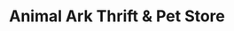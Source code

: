 ---
title: "Animal Ark Thrift & Pet Store"
url: /saint-paul/animal-ark-thrift-und-pet-store/
shop: Gebrauchtwaren
---